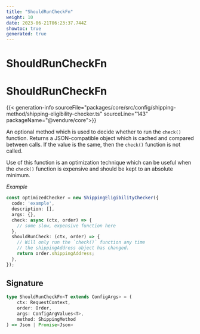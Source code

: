 ```yaml
---
title: "ShouldRunCheckFn"
weight: 10
date: 2023-06-21T06:23:37.744Z
showtoc: true
generated: true
---
```

<!-- This file was generated from the Vendure source. Do not modify. Instead, re-run the "docs:build" script -->

# ShouldRunCheckFn
<div class="symbol">


# ShouldRunCheckFn

{{< generation-info sourceFile="packages/core/src/config/shipping-method/shipping-eligibility-checker.ts" sourceLine="143" packageName="@vendure/core">}}

An optional method which is used to decide whether to run the `check()` function.
Returns a JSON-compatible object which is cached and compared between calls.
If the value is the same, then the `check()` function is not called.

Use of this function is an optimization technique which can be useful when
the `check()` function is expensive and should be kept to an absolute minimum.

*Example*

```TypeScript
const optimizedChecker = new ShippingEligibilityChecker({
  code: 'example',
  description: [],
  args: {},
  check: async (ctx, order) => {
    // some slow, expensive function here
  },
  shouldRunCheck: (ctx, order) => {
    // Will only run the `check()` function any time
    // the shippingAddress object has changed.
    return order.shippingAddress;
  },
});
```

## Signature

```TypeScript
type ShouldRunCheckFn<T extends ConfigArgs> = (
    ctx: RequestContext,
    order: Order,
    args: ConfigArgValues<T>,
    method: ShippingMethod
) => Json | Promise<Json>
```
</div>
